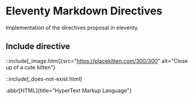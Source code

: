 # Eleventy Markdown Directives

Implementation of the directives proposal in eleventy.

## Include directive

::include[_image.html]{src="https://placekitten.com/300/300" alt="Close up of a cute kitten"}

::include[_does-not-exist.html]

:abbr[HTML]{title="HyperText Markup Language"}
